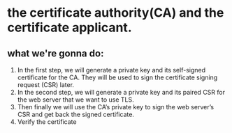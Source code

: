 # the certificate authority(CA) and the certificate applicant.

## what we're gonna do:

1. In the first step, we will generate a private key and its self-signed certificate for the CA. They will be used to sign the certificate signing request (CSR) later.
2. In the second step, we will generate a private key and its paired CSR for the web server that we want to use TLS.
3. Then finally we will use the CA’s private key to sign the web server’s CSR and get back the signed certificate.
4. Verify the certificate